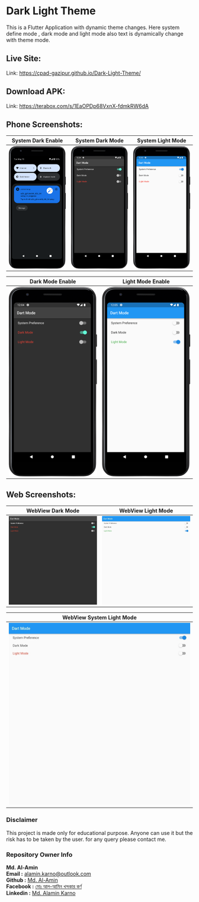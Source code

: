 # Dark Light Theme
This is a Flutter Application with dynamic theme changes. Here system define mode , dark mode and light mode also text is dynamically change with theme mode.

## Live Site:

Link: https://cpad-gazipur.github.io/Dark-Light-Theme/

## Download APK:

Link: https://terabox.com/s/1EaOPDp68VxnX-fdmkRW6dA

## Phone Screenshots:

| System Dark Enable     |  System Dark Mode |  System Light Mode |
| :---:       |    :----:   | :----:   |
| <img src="screenshots/system_dark_enable.png" width="250">       |  <img src="screenshots/system_dark_mode.png" width="250">     |  <img src="screenshots/system_light_mode.png" width="250">  |

| Dark Mode Enable     |  Light Mode Enable | 
| :---:       |    :----:   |
| <img src="screenshots/dark_mode.png" width="250">       |  <img src="screenshots/light_mode.png" width="250">     | 


## Web Screenshots:


| WebView Dark Mode    |   WebView Light Mode |
| :---:       |      :----:   |
| <img src="screenshots/web_dark_mode.jpeg">   |  <img src="screenshots/web_light_mode.jpeg">     |


|   WebView System Light Mode |
|    :----:   |
|   <img src="screenshots/web_system_light.jpeg">     |


### Disclaimer
This project is made only for educational purpose. Anyone can use it but the risk has to be taken by the user.
for any query please contact me.

### Repository Owner Info

__Md. Al-Amin__ <br>
__Email :__ [ alamin.karno@outlook.com ](mailto:alamin.karno@outlook.com) <br>
__Github :__ [Md. Al-Amin](https://github.com/alamin-karno)<br>
__Facebook :__ [মোঃ আল-আমিন খন্দকার কর্ণ](https://facebook.com/alamin.kanro786) <br>
__Linkedin :__ [Md. Alamin Karno](https://www.linkedin.com/in/alaminkarno/)
<br>
<br>
